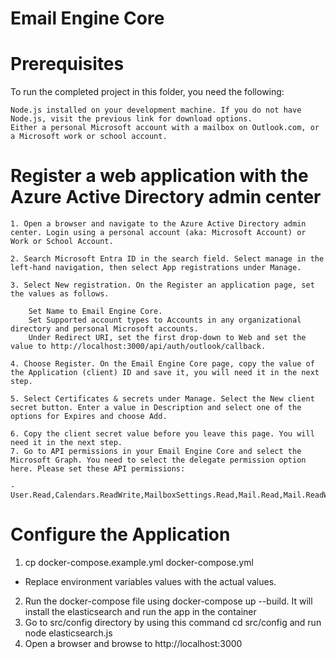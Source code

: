 # Email Engine Core

# Prerequisites

To run the completed project in this folder, you need the following:

    Node.js installed on your development machine. If you do not have Node.js, visit the previous link for download options.
    Either a personal Microsoft account with a mailbox on Outlook.com, or a Microsoft work or school account.

# Register a web application with the Azure Active Directory admin center

    1. Open a browser and navigate to the Azure Active Directory admin center. Login using a personal account (aka: Microsoft Account) or Work or School Account.

    2. Search Microsoft Entra ID in the search field. Select manage in the left-hand navigation, then select App registrations under Manage.

    3. Select New registration. On the Register an application page, set the values as follows.

        Set Name to Email Engine Core.
        Set Supported account types to Accounts in any organizational directory and personal Microsoft accounts.
        Under Redirect URI, set the first drop-down to Web and set the value to http://localhost:3000/api/auth/outlook/callback.

    4. Choose Register. On the Email Engine Core page, copy the value of the Application (client) ID and save it, you will need it in the next step.

    5. Select Certificates & secrets under Manage. Select the New client secret button. Enter a value in Description and select one of the options for Expires and choose Add.

    6. Copy the client secret value before you leave this page. You will need it in the next step.
    7. Go to API permissions in your Email Engine Core and select the Microsoft Graph. You need to select the delegate permission option here. Please set these API permissions:

    - User.Read,Calendars.ReadWrite,MailboxSettings.Read,Mail.Read,Mail.ReadWrite,openid,profile,offline_access

# Configure the Application

1. cp docker-compose.example.yml docker-compose.yml

- Replace environment variables values with the actual values.

2. Run the docker-compose file using docker-compose up --build. It will install the elasticsearch and run the app in the container
3. Go to src/config directory by using this command cd src/config and run node elasticsearch.js
4. Open a browser and browse to http://localhost:3000
